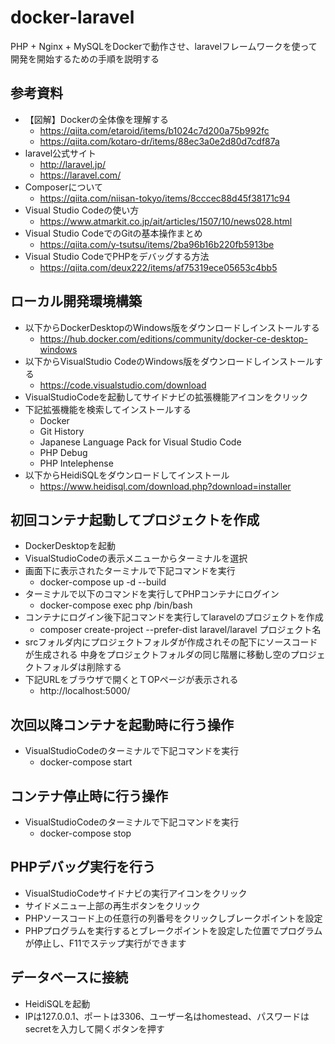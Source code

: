 # docker-laravel
PHP + Nginx + MySQLをDockerで動作させ、laravelフレームワークを使って開発を開始するための手順を説明する

## 参考資料
- 【図解】Dockerの全体像を理解する
  - https://qiita.com/etaroid/items/b1024c7d200a75b992fc
  - https://qiita.com/kotaro-dr/items/88ec3a0e2d80d7cdf87a
- laravel公式サイト
  - http://laravel.jp/
  - https://laravel.com/
- Composerについて
  - https://qiita.com/niisan-tokyo/items/8cccec88d45f38171c94
- Visual Studio Codeの使い方
  - https://www.atmarkit.co.jp/ait/articles/1507/10/news028.html
- Visual Studio CodeでのGitの基本操作まとめ
   - https://qiita.com/y-tsutsu/items/2ba96b16b220fb5913be
- Visual Studio CodeでPHPをデバッグする方法
  - https://qiita.com/deux222/items/af75319ece05653c4bb5

## ローカル開発環境構築
- 以下からDockerDesktopのWindows版をダウンロードしインストールする
   - https://hub.docker.com/editions/community/docker-ce-desktop-windows
- 以下からVisualStudio CodeのWindows版をダウンロードしインストールする
  - https://code.visualstudio.com/download
- VisualStudioCodeを起動してサイドナビの拡張機能アイコンをクリック
- 下記拡張機能を検索してインストールする
  - Docker
  - Git History
  - Japanese Language Pack for Visual Studio Code
  - PHP Debug
  - PHP Intelephense
- 以下からHeidiSQLをダウンロードしてインストール
  - https://www.heidisql.com/download.php?download=installer

## 初回コンテナ起動してプロジェクトを作成
- DockerDesktopを起動
- VisualStudioCodeの表示メニューからターミナルを選択
- 画面下に表示されたターミナルで下記コマンドを実行
  - docker-compose up -d --build
- ターミナルで以下のコマンドを実行してPHPコンテナにログイン
  - docker-compose exec php /bin/bash
- コンテナにログイン後下記コマンドを実行してlaravelのプロジェクトを作成
  - composer create-project --prefer-dist laravel/laravel プロジェクト名
- srcフォルダ内にプロジェクトフォルダが作成されその配下にソースコードが生成される
中身をプロジェクトフォルダの同じ階層に移動し空のプロジェクトフォルダは削除する
- 下記URLをブラウザで開くとＴOPページが表示される
  - http://localhost:5000/

## 次回以降コンテナを起動時に行う操作
- VisualStudioCodeのターミナルで下記コマンドを実行
  - docker-compose start

## コンテナ停止時に行う操作
- VisualStudioCodeのターミナルで下記コマンドを実行
  - docker-compose stop

## PHPデバッグ実行を行う
- VisualStudioCodeサイドナビの実行アイコンをクリック
- サイドメニュー上部の再生ボタンをクリック
- PHPソースコード上の任意行の列番号をクリックしブレークポイントを設定
- PHPプログラムを実行するとブレークポイントを設定した位置でプログラムが停止し、F11でステップ実行ができます

## データベースに接続
 - HeidiSQLを起動
 - IPは127.0.0.1、ポートは3306、ユーザー名はhomestead、パスワードはsecretを入力して開くボタンを押す
